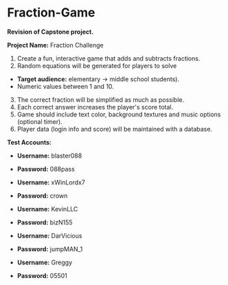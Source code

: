 # Fraction-Game

**Revision of Capstone project.**

**Project Name:** Fraction Challenge

1. Create a fun, interactive game that adds and subtracts fractions.
2. Random equations will be generated for players to solve 
  - **Target audience:** elementary -> middle school students).
  - Numeric values between 1 and 10.
3. The correct fraction will be simplified as much as possible.
4. Each correct answer increases the player's score total.
5. Game should include text color, background textures and music options (optional timer).
6. Player data (login info and score) will be maintained with a database.

**Test Accounts:** 
  - **Username:** blaster088
  - **Password:** 088pass
  
  - **Username:** xWinLordx7
  - **Password:** crown
  
  - **Username:** KevinLLC
  - **Password:** bizN155
    
  - **Username:** DarVicious
  - **Password:** jumpMAN_1
    
  - **Username:** Greggy
  - **Password:** 05501
